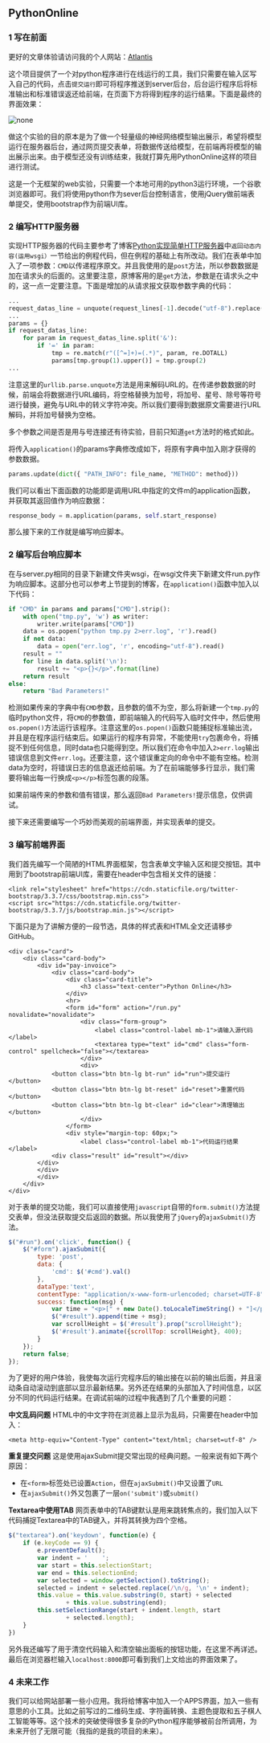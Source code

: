 ## PythonOnline

### 1 写在前面
更好的文章体验请访问我的个人网站：[Atlantis](http://liushangyu.xyz)

这个项目提供了一个对python程序进行在线运行的工具，我们只需要在输入区写入自己的代码，点击`提交运行`即可将程序推送到server后台，后台运行程序后将标准输出和标准错误返还给前端，在页面下方将得到程序的运行结果。下面是最终的界面效果：

![none](3.gif)

做这个实验的目的原本是为了做一个轻量级的神经网络模型输出展示，希望将模型运行在服务器后台，通过网页提交表单，将数据传送给模型，在前端再将模型的输出展示出来。由于模型还没有训练结束，我就打算先用PythonOnline这样的项目进行测试。

这是一个无框架的web实验，只需要一个本地可用的python3运行环境，一个谷歌浏览器即可。我们将使用python作为sever后台控制语言，使用jQuery做前端表单提交，使用bootstrap作为前端UI库。
### 2 编写HTTP服务器
实现HTTP服务器的代码主要参考了博客<a href="https://www.cnblogs.com/xinyangsdut/p/9099623.html" target=new>Python实现简单HTTP服务器</a>中`返回动态内容(运用wsgi）`一节给出的例程代码，但在例程的基础上有所改动。我们在表单中加入了一项参数：`CMD`以传递程序原文。并且我使用的是`post`方法，所以参数数据是加在请求头的后面的。这里要注意，原博客用的是`get`方法，参数是在请求头之中的，这一点一定要注意。下面是增加的从请求报文获取参数字典的代码：
```python
...
request_datas_line = unquote(request_lines[-1].decode("utf-8").replace("+", " "))
...
params = {}
if request_datas_line:
    for param in request_datas_line.split('&'):
        if '=' in param:
            tmp = re.match(r"([^=]+)=(.*)", param, re.DOTALL)
            params[tmp.group(1).upper()] = tmp.group(2)
...
```
注意这里的`urllib.parse.unquote`方法是用来解码URL的。在传递参数数据的时候，前端会将数据进行URL编码，将空格替换为加号，将加号、星号、除号等符号进行替换，避免与URL中的转义字符冲突。所以我们要得到数据原文需要进行URL解码，并将加号替换为空格。

多个参数之间是否是用与号连接还有待实验，目前只知道`get`方法时的格式如此。

将传入`application()`的params字典修改成如下，将原有字典中加入刚才获得的参数数据。
```python
params.update(dict({ "PATH_INFO": file_name, "METHOD": method}))
```
我们可以看出下面函数的功能即是调用URL中指定的文件m的application函数，并获取其返回值作为响应数据：
```python
response_body = m.application(params, self.start_response)
```
那么接下来的工作就是编写响应脚本。
### 2 编写后台响应脚本
在与server.py相同的目录下新建文件夹wsgi，在wsgi文件夹下新建文件run.py作为响应脚本。这部分也可以参考上节提到的博客，在`application()`函数中加入以下代码：
```python
if "CMD" in params and params["CMD"].strip():
	with open("tmp.py", 'w') as writer:
		writer.write(params["CMD"])
	data = os.popen("python tmp.py 2>err.log", 'r').read()
	if not data:
		data = open("err.log", 'r', encoding="utf-8").read()
	result = ""
	for line in data.split('\n'):
		result += "<p>{}</p>".format(line)
	return result
else:
	return "Bad Parameters!"
```
检测如果传来的字典中有`CMD`参数，且参数的值不为空，那么将新建一个`tmp.py`的临时python文件，将`CMD`的参数值，即前端输入的代码写入临时文件中，然后使用`os.popen()`方法运行该程序。注意这里的`os.popen()`函数只能捕捉标准输出流，并且是在程序运行结束后。如果运行的程序有异常，不能使用`try`包裹命令，将捕捉不到任何信息，同时data也只能得到空。所以我们在命令中加入`2>err.log`输出错误信息到文件`err.log`。还要注意，这个错误重定向的命令中不能有空格。检测data为空时，将错误日志的信息返还给前端。为了在前端能够多行显示，我们需要将输出每一行换成`<p></p>`标签包裹的段落。

如果前端传来的参数和值有错误，那么返回`Bad Parameters!`提示信息，仅供调试。

接下来还需要编写一个巧妙而美观的前端界面，并实现表单的提交。
### 3 编写前端界面
我们首先编写一个简陋的HTML界面框架，包含表单文字输入区和提交按钮。其中用到了bootstrap前端UI库，需要在header中包含相关文件的链接：
```htmlbars
<link rel="stylesheet" href="https://cdn.staticfile.org/twitter-bootstrap/3.3.7/css/bootstrap.min.css">
<script src="https://cdn.staticfile.org/twitter-bootstrap/3.3.7/js/bootstrap.min.js"></script>
```
下面只是为了讲解方便的一段节选，具体的样式表和HTML全文还请移步GitHub。
```htmlbars
<div class="card">
    <div class="card-body">
        <div id="pay-invoice">
            <div class="card-body">
                <div class="card-title">
                    <h3 class="text-center">Python Online</h3>
                </div>
                <hr>
                <form id="form" action="/run.py" novalidate="novalidate">
                    <div class="form-group">
                        <label class="control-label mb-1">请输入源代码</label>
                        <textarea type="text" id="cmd" class="form-control" spellcheck="false"></textarea>
                    </div>
                    <div>
			<button class="btn btn-lg bt-run" id="run">提交运行</button>
			<button class="btn btn-lg bt-reset" id="reset">重置代码</button>
			<button class="btn btn-lg bt-clear" id="clear">清理输出</button>
                    </div>
                </form>
                <div style="margin-top: 60px;">
                    <label class="control-label mb-1">代码运行结果</label>
		    <div class="result" id="result"></div>
		</div>
	    </div>
        </div>
    </div>
</div>
```
对于表单的提交功能，我们可以直接使用`javascript`自带的`form.submit()`方法提交表单，但没法获取提交后返回的数据。所以我使用了`jQuery`的`ajaxSubmit()`方法。
```javascript
$("#run").on('click', function() {
	$("#form").ajaxSubmit({
		type: 'post',
		data: {
			'cmd': $('#cmd').val()
		},
		dataType:'text',
		contentType: "application/x-www-form-urlencoded; charset=UTF-8",
		success: function(msg) {
			var time = "<p>[" + new Date().toLocaleTimeString() + "]</p>";
			$("#result").append(time + msg);
			var scrollHeight = $('#result').prop("scrollHeight");
  			$('#result').animate({scrollTop: scrollHeight}, 400);
		}
	});
	return false;
});
```
为了更好的用户体验，我使每次运行完程序后的输出接在以前的输出后面，并且滚动条自动滚动到底部以显示最新结果。另外还在结果的头部加入了时间信息，以区分不同的代码运行结果。在调试前端的过程中我遇到了几个重要的问题：

**中文乱码问题** HTML中的中文字符在浏览器上显示为乱码，只需要在header中加入：
```htmlbars
<meta http-equiv="Content-Type" content="text/html; charset=utf-8" />
```

**重复提交问题** 这是使用ajaxSubmit提交常出现的经典问题。一般来说有如下两个原因：

+ 在`<form>`标签处已设置`Action`，但在`ajaxSubmit()`中又设置了`URL`  
+ 在`ajaxSubmit()`外又包裹了一层`on('submit')`或`submit()`  

**Textarea中使用TAB** 网页表单中的TAB键默认是用来跳转焦点的，我们加入以下代码捕捉Textarea中的TAB键入，并将其转换为四个空格。
```javascript
$("textarea").on('keydown', function(e) {
    if (e.keyCode == 9) {
        e.preventDefault();
        var indent = '    ';
        var start = this.selectionStart;
        var end = this.selectionEnd;
        var selected = window.getSelection().toString();
        selected = indent + selected.replace(/\n/g, '\n' + indent);
        this.value = this.value.substring(0, start) + selected
                + this.value.substring(end);
        this.setSelectionRange(start + indent.length, start
                + selected.length);
    }
})
```
另外我还编写了用于清空代码输入和清空输出面板的按钮功能，在这里不再详述。最后在浏览器栏输入`localhost:8000`即可看到我们上文给出的界面效果了。
### 4 未来工作
我们可以给网站部署一些小应用。我将给博客中加入一个APPS界面，加入一些有意思的小工具。比如之前写过的二维码生成、字符画转换、主题色提取和五子棋人工智能等等。这个技术的突破使得很多复杂的Python程序能够被前台所调用，为未来开创了无限可能（我指的是我的项目的未来）。

